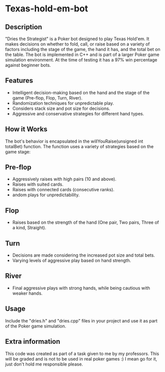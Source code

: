 # Texas-hold-em-bot
## Description
"Dries the Strategist" is a Poker bot designed to play Texas Hold'em. It makes decisions on whether to fold, call, or raise based on a variety of factors including the stage of the game, the hand it has, and the total bet on the table. The bot is implemented in C++ and is part of a larger Poker game simulation environment. At the time of testing it has a 97% win percentage against beginner bots.

## Features
- Intelligent decision-making based on the hand and the stage of the game (Pre-flop, Flop, Turn, River).
- Randomization techniques for unpredictable play.
- Considers stack size and pot size for decisions.
- Aggressive and conservative strategies for different hand types.
## How it Works
The bot's behavior is encapsulated in the willYouRaise(unsigned int totalBet) function. The function uses a variety of strategies based on the game stage:

## Pre-flop
- Aggressively raises with high pairs (10 and above).
- Raises with suited cards.
- Raises with connected cards (consecutive ranks).
- andom plays for unpredictability.
## Flop
- Raises based on the strength of the hand (One pair, Two pairs, Three of a kind, Straight).
## Turn
- Decisions are made considering the increased pot size and total bets.
- Varying levels of aggressive play based on hand strength.
## River
- Final aggressive plays with strong hands, while being cautious with weaker hands.
## Usage
Include the "dries.h" and "dries.cpp" files in your project and use it as part of the Poker game simulation.

## Extra information
This code was created as part of a task given to me by my professors. This will be graded and is not to be used in real poker games :) I mean go for it, just don't hold me responsible please.
